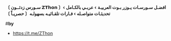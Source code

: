 
**〔 سـورس زدثــون 𝗭𝗧𝗵𝗼𝗻 〕افضـل سـورسـات يـوزر بـوت العربيـة**
**› عربـي بالكـامل › تحديثـات متواصـله › فـارات تلقـائيـه بسهولـه〔 حصريـاً 〕** 

#**by**
   - https://t.me/ZThon
